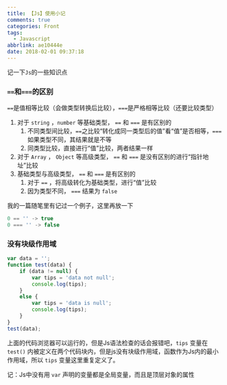 ```yaml
---
title: 【Js】使用小记
comments: true
categories: Front
tags:
  - Javascript
abbrlink: ae10444e
date: 2018-02-01 09:37:18
---
```

记一下`Js`的一些知识点

### `==`和`===`的区别
`==`是值相等比较（会做类型转换后比较），`===`是严格相等比较（还要比较类型）

1. 对于 `string` ，`number` 等基础类型， `==` 和 `===` 是有区别的
    1. 不同类型间比较，`==`之比较“转化成同一类型后的值”看“值”是否相等，`===` 如果类型不同，其结果就是不等
    2. 同类型比较，直接进行“值”比较，两者结果一样
2. 对于 `Array` ， `Object` 等高级类型， `==` 和 `===` 是没有区别的进行“指针地址”比较
3. 基础类型与高级类型， `==` 和 `===` 是有区别的
    1. 对于 `==` ，将高级转化为基础类型，进行“值”比较
    2. 因为类型不同， `===` 结果为 `false`

我的一篇随笔里有记过一个例子，这里再放一下
```js
0 == '' -> true
0 === '' -> false
```

### 没有块级作用域
```js
var data = '';
function test(data) {
    if (data != null) {
        var tips = 'data not null';
        console.log(tips);
    }
    else {
        var tips = 'data is null';
        console.log(tips);
    }
}
test(data);
```
上面的代码浏览器可以运行的，但是Js语法检查的话会报错吧，`tips` 变量在 `test()` 内被定义在两个代码块内，但是js没有块级作用域，函数作为Js内的最小作用域，所以 `tips` 变量这里重复定义了。

记：Js中没有用 `var` 声明的变量都是全局变量，而且是顶层对象的属性